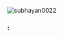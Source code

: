 <p align="left"> <img src="https://komarev.com/ghpvc/?username=subhayan0022&label=Profile%20views&color=0e75b6&style=flat" alt="subhayan0022" /> </p>

<h3 align="left">:</h3>
<p align="left">
</p>

